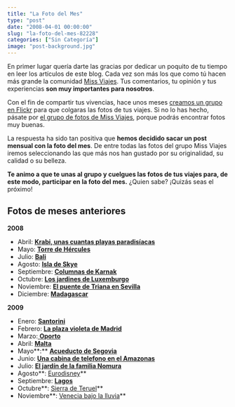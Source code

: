 ```yaml
---
title: "La Foto del Mes"
type: "post"
date: "2008-04-01 00:00:00"
slug: "la-foto-del-mes-82228"
categories: ["Sin Categoría"]
image: "post-background.jpg"
---
```


En primer lugar quería darte las gracias por dedicar un poquito de tu tiempo en leer los artículos de este blog. Cada vez son más los que como tú hacen más grande la comunidad [Miss Viajes](http://www.missviajes.com "Blog de viajes"). Tus comentarios, tu opinión y tus experiencias **son muy importantes para nosotros**.

Con el fin de compartir tus vivencias, hace unos meses [creamos un grupo en Flickr](http://www.missviajes.com/nueva-comunidad-fotos-missviajes-22398 "Grupo de fotos de Miss Viajes") para que colgaras las fotos de tus viajes. Si no lo has hecho, pásate por [el grupo de fotos de Miss Viajes](http://www.flickr.com/groups/missviajes/pool/ "Grupo de fotos de Miss Viajes"), porque podrás encontrar fotos muy buenas.

[](/wp-content/uploads/2008/04/82228-68806.jpg)

La respuesta ha sido tan positiva que **hemos decidido sacar un post mensual con la foto del mes**. De entre todas las fotos del grupo Miss Viajes iremos seleccionando las que más nos han gustado por su originalidad, su calidad o su belleza.

**Te animo a que te unas al grupo y cuelgues las fotos de tus viajes para, de este modo, participar en la foto del mes.** ¿Quien sabe? ¡Quizás seas el próximo!

Fotos de meses anteriores
-------------------------

**2008**

- Abril: [**Krabi, unas cuantas playas paradisíacas**](http://www.missviajes.com/krabi-cuantas-playas-paradisiacas-68723)
- Mayo: [**Torre de Hércules**](http://www.missviajes.com/torre-hercules-foto-mes-81317)
- Julio: **[Bali](http://www.missviajes.com/foto-mes-bali-108964)**
- Agosto: [**Isla de Skye**](http://www.missviajes.com/isla-skye-foto-mes-111787 "Isla de Skye")
- Septiembre: [**Columnas de Karnak**](http://www.missviajes.com/columnas-karnak-foto-mes-115717 "Columnas de Karnak")
- Octubre: **[Los jardines de Luxemburgo](http://www.missviajes.com/jardines-luxemburgo-foto-mes-122010)**
- Noviembre: [**El puente de Triana en Sevilla**](http://www.missviajes.com/puente-triana-sevilla-foto-mes-93764)
- Diciembre: [**Madagascar**](http://www.missviajes.com/madagascar-foto-mes-139109)

**2009**

- Enero: [**Santorini**](http://www.missviajes.com/barca-santorini-foto-mes-161478)
- Febrero: [**La plaza violeta de Madrid**](http://www.missviajes.com/plaza-violeta-madrid-foto-mes-202921)
- Marzo:[ **Oporto**](http://www.missviajes.com/foto-mes-oporto-187529)
- Abril: [**Malta**](http://www.missviajes.com/foto-mes-malta-227513)
- Mayo**:** [**Acueducto de Segovia**](http://www.missviajes.com/acueducto-segovia-foto-mes-250267)
- Junio: [**Una cabina de telefono en el Amazonas**](http://www.missviajes.com/telefono-amazonas-foto-mes-283107#632699)
- Julio: **[El jardín de la familia Nomura](http://www.missviajes.com/jardin-familia-nomura-foto-mes-298633)**
- Agosto**: [Eurodisney](http://www.missviajes.com/eurodisney-foto-mes-314537)**
- Septiembre: **[Lagos](http://www.missviajes.com/lagos-foto-mes-319817)**
- Octubre**: [Sierra de Teruel](http://www.missviajes.com/sierra-teruel-foto-mes-274824)**
- Noviembre**: [Venecia bajo la lluvia](http://www.missviajes.com/venecia-bajo-lluvia-foto-mes-387726)**